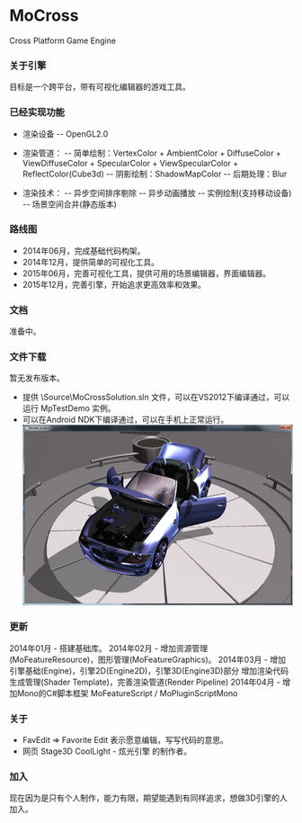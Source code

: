 MoCross
=======

Cross Platform Game Engine

### 关于引擎

目标是一个跨平台，带有可视化编辑器的游戏工具。

### 已经实现功能

- 渲染设备
   -- OpenGL2.0

- 渲染管道：
   -- 简单绘制：VertexColor + AmbientColor + DiffuseColor + ViewDiffuseColor + SpecularColor + ViewSpecularColor + ReflectColor(Cube3d)
   -- 阴影绘制：ShadowMapColor
   -- 后期处理：Blur

- 渲染技术：
   -- 异步空间排序剔除
   -- 异步动画播放
   -- 实例绘制(支持移动设备)
   -- 场景空间合并(静态版本)

### 路线图

- 2014年06月，完成基础代码构架。
- 2014年12月，提供简单的可视化工具。
- 2015年06月，完善可视化工具，提供可用的场景编辑器，界面编辑器。
- 2015年12月，完善引擎，开始追求更高效率和效果。

### 文档

准备中。

### 文件下载

暂无发布版本。
- 提供 \Source\MoCrossSolution.sln 文件，可以在VS2012下编译通过，可以运行 MpTestDemo 实例。
- 可以在Android NDK下编译通过，可以在手机上正常运行。
![MoCross](/Document/Resource/TestDemo01.jpg)

### 更新

2014年01月 - 搭建基础库。
2014年02月 - 增加资源管理(MoFeatureResource)，图形管理(MoFeatureGraphics)。 
2014年03月 - 增加引擎基础(Engine)，引擎2D(Engine2D)，引擎3D(Engine3D)部分
             增加渲染代码生成管理(Shader Template)，完善渲染管道(Render Pipeline)
2014年04月 - 增加Mono的C#脚本框架 MoFeatureScript / MoPluginScriptMono

### 关于

- FavEdit => Favorite Edit 表示愿意编辑，写写代码的意思。
- 网页 Stage3D CoolLight - 炫光引擎 的制作者。

### 加入
   现在因为是只有个人制作，能力有限，期望能遇到有同样追求，想做3D引擎的人加入。
